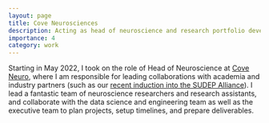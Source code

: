```yaml
---
layout: page
title: Cove Neurosciences
description: Acting as head of neuroscience and research portfolio development
importance: 4
category: work
---
```


Starting in May 2022, I took on the role of Head of Neuroscience at [Cove Neuro](https://coveneuro.com), where I am responsible for leading collaborations with academia and industry partners (such as our [recent induction into the SUDEP Alliance](https://www.wate.com/business/press-releases/ein-presswire/642146228/the-sudep-data-alliance-welcomes-cove-neurosciences/)). I lead a fantastic team of neuroscience researchers and research assistants, and collaborate with the data science and engineering team as well as the executive team to plan projects, setup timelines, and prepare deliverables.
